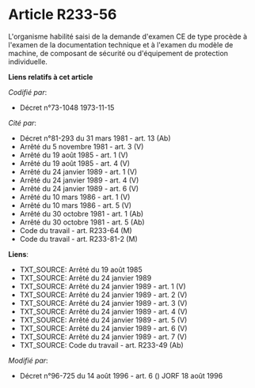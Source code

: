 # Article R233-56

L'organisme habilité saisi de la demande d'examen CE de type procède à l'examen de la documentation technique et à l'examen
du modèle de machine, de composant de sécurité ou d'équipement de protection individuelle.

**Liens relatifs à cet article**

_Codifié par_:

  - Décret n°73-1048 1973-11-15

_Cité par_:

  - Décret n°81-293 du 31 mars 1981 - art. 13 (Ab)
  - Arrêté du 5 novembre 1981 - art. 3 (V)
  - Arrêté du 19 août 1985 - art. 1 (V)
  - Arrêté du 19 août 1985 - art. 4 (V)
  - Arrêté du 24 janvier 1989 - art. 1 (V)
  - Arrêté du 24 janvier 1989 - art. 4 (V)
  - Arrêté du 24 janvier 1989 - art. 6 (V)
  - Arrêté du 10 mars 1986 - art. 1 (V)
  - Arrêté du 10 mars 1986 - art. 5 (V)
  - Arrêté du 30 octobre 1981 - art. 1 (Ab)
  - Arrêté du 30 octobre 1981 - art. 5 (Ab)
  - Code du travail - art. R233-64 (M)
  - Code du travail - art. R233-81-2 (M)

**Liens**:

  - TXT_SOURCE: Arrêté du 19 août 1985
  - TXT_SOURCE: Arrêté du 24 janvier 1989
  - TXT_SOURCE: Arrêté du 24 janvier 1989 - art. 1 (V)
  - TXT_SOURCE: Arrêté du 24 janvier 1989 - art. 2 (V)
  - TXT_SOURCE: Arrêté du 24 janvier 1989 - art. 3 (V)
  - TXT_SOURCE: Arrêté du 24 janvier 1989 - art. 4 (V)
  - TXT_SOURCE: Arrêté du 24 janvier 1989 - art. 5 (V)
  - TXT_SOURCE: Arrêté du 24 janvier 1989 - art. 6 (V)
  - TXT_SOURCE: Arrêté du 24 janvier 1989 - art. 7 (V)
  - TXT_SOURCE: Code du travail - art. R233-49 (Ab)

_Modifié par_:

  - Décret n°96-725 du 14 août 1996 - art. 6 () JORF 18 août 1996
